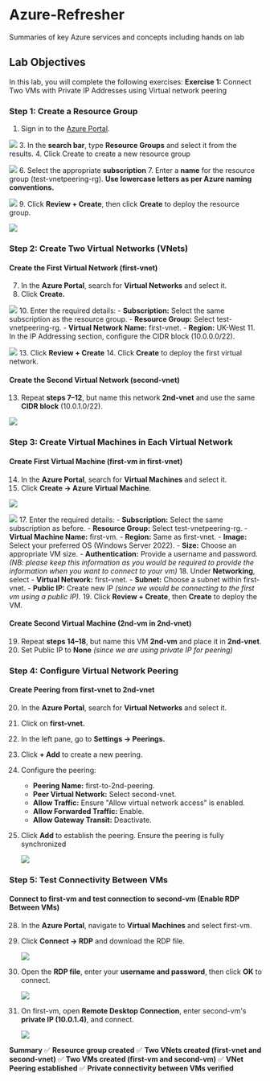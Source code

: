 # Azure-Refresher
Summaries of key Azure services and concepts including hands on lab

## **Lab Objectives**
In this lab, you will complete the following exercises:
**Exercise 1:** Connect Two VMs with Private IP Addresses using  Virtual network peering


### Step 1: Create a Resource Group
1.	Sign in to the [Azure Portal](https://portal.azure.com).

![](/Assets/1..png)
3. In the **search bar**, type **Resource Groups** and select it from the results.
4. Click Create to create a new resource group

![](/Assets/2..png)
6. Select the appropriate **subscription**
7. Enter a **name** for the resource group (test-vnetpeering-rg). **Use lowercase letters as per Azure naming conventions.**

![](/Assets/3..png)
9. Click **Review + Create**, then click **Create** to deploy the resource group.

![](/Assets/4..png)
### Step 2: Create Two Virtual Networks (VNets)
#### Create the First Virtual Network (first-vnet)
7. In the **Azure Portal**, search for **Virtual Networks** and select it.
8. Click **Create.**

![](/Assets/5..png)
10. Enter the required details:
    - **Subscription:** Select the same subscription as the resource group.
    - **Resource Group:** Select test-vnetpeering-rg.
    - **Virtual Network Name:** first-vnet.
    - **Region:** UK-West
11. In the IP Addressing section, configure the CIDR block (10.0.0.0/22).

![](/Assets/6..png)
13.	Click **Review + Create**
14.	Click **Create** to deploy the first virtual network.
#### Create the Second Virtual Network (second-vnet)
13. Repeat **steps 7–12**, but name this network **2nd-vnet** and use the same **CIDR block** (10.0.1.0/22).

![](/Assets/7..png)
### Step 3: Create Virtual Machines in Each Virtual Network
#### Create First Virtual Machine (first-vm in first-vnet)
14. In the **Azure Portal**, search for **Virtual Machines** and select it.
15. Click **Create → Azure Virtual Machine**.

![](/Assets/8..png)

![](/Assets/9..png)
17. Enter the required details:
    - **Subscription:** Select the same subscription as before.
    - **Resource Group:** Select test-vnetpeering-rg.
    - **Virtual Machine Name:** first-vm.
    - **Region:** Same as first-vnet.
    - **Image:** Select your preferred OS (Windows Server 2022).
    - **Size:** Choose an appropriate VM size.
    - **Authentication:** Provide a username and password. *(NB: please keep this information as you would be required to provide the information when you want to connect to your vm)*
18.	Under **Networking**, select
    - **Virtual Network:** first-vnet.
    - **Subnet:** Choose a subnet within first-vnet.
    - **Public IP:** Create new IP  *(since we would be connecting to the first vm using a public IP).*
19. Click **Review + Create**, then **Create** to deploy the VM.
#### Create Second Virtual Machine (2nd-vm in 2nd-vnet)
19. Repeat **steps 14–18**, but name this VM **2nd-vm** and place it in **2nd-vnet**.
20. Set Public IP to **None** *(since we are using private IP for peering)*

### Step 4: Configure Virtual Network Peering
#### Create Peering from first-vnet to 2nd-vnet
20. In the **Azure Portal**, search for **Virtual Networks** and select it.
21.	Click on **first-vnet.**
22.	In the left pane, go to **Settings → Peerings.**
23.	Click **+ Add** to create a new peering.
24.	Configure the peering:
    - **Peering Name:** first-to-2nd-peering.
    - **Peer Virtual Network:** Select second-vnet.
    - **Allow Traffic:** Ensure "Allow virtual network access" is enabled.
    - **Allow Forwarded Traffic:** Enable.
    - **Allow Gateway Transit:** Deactivate.
25.	Click **Add** to establish the peering. Ensure the peering is fully synchronized
  
   	![](/Assets/10..png)

### Step 5: Test Connectivity Between VMs
#### Connect to first-vm and test connection to second-vm (Enable RDP Between VMs)
28. In the **Azure Portal**, navigate to **Virtual Machines** and select first-vm.
29.	Click **Connect → RDP** and download the RDP file.
   
   	![](/Assets/11..png)
31. Open the **RDP file**, enter your **username and password**, then click **OK** to connect.
    
    ![](/Assets/12..png)
33.	On first-vm, open **Remote Desktop Connection**, enter second-vm's **private IP (10.0.1.4)**, and connect.
    
   	![](/Assets/13..png)


**Summary**
✅ **Resource group created**
✅ **Two VNets created (first-vnet and second-vnet)**
✅ **Two VMs created (first-vm and second-vm)**
✅ **VNet Peering established**
✅ **Private connectivity between VMs verified**


    




